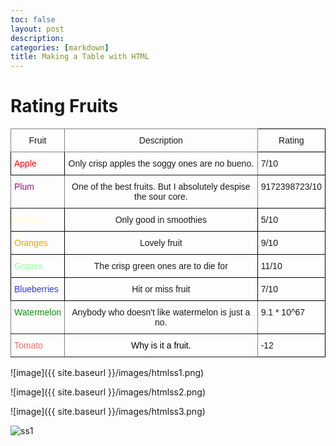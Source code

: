 ```yaml
---
toc: false
layout: post
description: 
categories: [markdown]
title: Making a Table with HTML
---
```


# Rating Fruits

<style type="text/css">
.tg  {border-collapse:collapse;border-spacing:0;}
.tg td{border-color:black;border-style:solid;border-width:1px;font-family:Arial, sans-serif;font-size:14px;
  overflow:hidden;padding:10px 5px;word-break:normal;}
.tg th{border-color:black;border-style:solid;border-width:1px;font-family:Arial, sans-serif;font-size:14px;
  font-weight:normal;overflow:hidden;padding:10px 5px;word-break:normal;}
.tg .tg-baqh{text-align:center;vertical-align:top}
.tg .tg-q2o3{border-color:inherit;color:#009901;text-align:left;vertical-align:top}
.tg .tg-c3ow{border-color:inherit;text-align:center;vertical-align:top}
.tg .tg-4fz4{border-color:inherit;color:#fd6864;text-align:left;vertical-align:top}
.tg .tg-viqs{color:#fe0000;text-align:left;vertical-align:top}
.tg .tg-0lax{text-align:left;vertical-align:top}
.tg .tg-2u8j{border-color:inherit;color:#90187d;text-align:left;vertical-align:top}
.tg .tg-dei9{color:#ffffc7;text-align:left;vertical-align:top}
.tg .tg-4dxd{color:#f8a102;text-align:left;vertical-align:top}
.tg .tg-wiat{color:#9aff99;text-align:left;vertical-align:top}
.tg .tg-m7wd{color:#3531ff;text-align:left;vertical-align:top}
.tg .tg-ml2k{border-color:inherit;color:#000000;text-align:center;vertical-align:top}
</style>
<table class="tg">
<thead>
  <tr>
    <th class="tg-c3ow">Fruit</th>
    <th class="tg-c3ow">Description</th>
    <th class="tg-baqh">Rating</th>
  </tr>
</thead>
<tbody>
  <tr>
    <td class="tg-viqs">Apple</td>
    <td class="tg-c3ow">Only crisp apples the soggy ones are no bueno.</td>
    <td class="tg-0lax">7/10</td>
  </tr>
  <tr>
    <td class="tg-2u8j">Plum</td>
    <td class="tg-c3ow">One of the best fruits. But I absolutely despise the sour core.</td>
    <td class="tg-0lax">9172398723/10</td>
  </tr>
  <tr>
    <td class="tg-dei9">Banana</td>
    <td class="tg-baqh">Only good in smoothies</td>
    <td class="tg-0lax">5/10</td>
  </tr>
  <tr>
    <td class="tg-4dxd">Oranges</td>
    <td class="tg-baqh">Lovely fruit</td>
    <td class="tg-0lax">9/10</td>
  </tr>
  <tr>
    <td class="tg-wiat">Grapes</td>
    <td class="tg-baqh">The crisp green ones are to die for</td>
    <td class="tg-0lax">11/10</td>
  </tr>
  <tr>
    <td class="tg-m7wd">Blueberries</td>
    <td class="tg-baqh">Hit or miss fruit</td>
    <td class="tg-0lax">7/10</td>
  </tr>
  <tr>
    <td class="tg-q2o3">Watermelon</td>
    <td class="tg-c3ow">Anybody who doesn't like watermelon is just a no.</td>
    <td class="tg-0lax">9.1 * 10^67</td>
  </tr>
  <tr>
    <td class="tg-4fz4">Tomato</td>
    <td class="tg-ml2k">Why is it a fruit.</td>
    <td class="tg-0lax">-12</td>
  </tr>
</tbody>
</table>

![image]({{ site.baseurl }}/images/htmlss1.png)

![image]({{ site.baseurl }}/images/htmlss2.png)

![image]({{ site.baseurl }}/images/htmlss3.png)

![ss1](/home/shruthim/vscode/repository2/images/htmlss1.png)